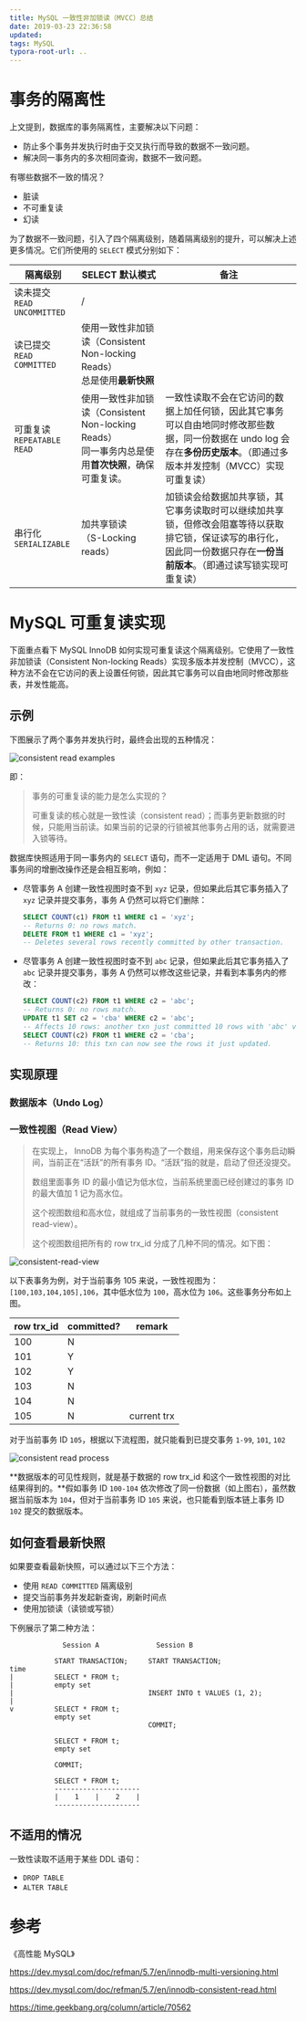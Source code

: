 ```yaml
---
title: MySQL 一致性非加锁读（MVCC）总结
date: 2019-03-23 22:36:58
updated:
tags: MySQL
typora-root-url: ..
---
```


# 事务的隔离性

上文提到，数据库的事务隔离性，主要解决以下问题：

* 防止多个事务并发执行时由于交叉执行而导致的数据不一致问题。
* 解决同一事务内的多次相同查询，数据不一致问题。

有哪些数据不一致的情况？

* 脏读
* 不可重复读
* 幻读

为了数据不一致问题，引入了四个隔离级别，随着隔离级别的提升，可以解决上述更多情况。它们所使用的 `SELECT` 模式分别如下：

| 隔离级别                        | SELECT 默认模式                                              | 备注                                                         |
| ------------------------------- | ------------------------------------------------------------ | ------------------------------------------------------------ |
| 读未提交<br/>`READ UNCOMMITTED` | /                                                            |                                                              |
| 读已提交<br/>`READ COMMITTED`   | 使用一致性非加锁读（Consistent Non-locking Reads）<br/>总是使用**最新快照** |                                                              |
| 可重复读<br/>`REPEATABLE READ`  | 使用一致性非加锁读（Consistent Non-locking Reads）<br/>同一事务内总是使用**首次快照**，确保可重复读。 | 一致性读取不会在它访问的数据上加任何锁，因此其它事务可以自由地同时修改那些数据，同一份数据在 undo log 会存在**多份历史版本**。（即通过多版本并发控制（MVCC）实现可重复读） |
| 串行化<br/>`SERIALIZABLE`       | 加共享锁读<br/>（S-Locking reads）                           | 加锁读会给数据加共享锁，其它事务读取时可以继续加共享锁，但修改会阻塞等待以获取排它锁，保证读写的串行化，因此同一份数据只存在**一份当前版本**。（即通过读写锁实现可重复读） |

# MySQL 可重复读实现

下面重点看下 MySQL InnoDB 如何实现可重复读这个隔离级别。它使用了一致性非加锁读（Consistent Non-locking Reads）实现多版本并发控制（MVCC），这种方法不会在它访问的表上设置任何锁，因此其它事务可以自由地同时修改那些表，并发性能高。

## 示例

下图展示了两个事务并发执行时，最终会出现的五种情况：

![consistent read examples](/img/mysql/consistent-read-examples.png)

即：

> 事务的可重复读的能力是怎么实现的？
>
> 可重复读的核心就是一致性读（consistent read）；而事务更新数据的时候，只能用当前读。如果当前的记录的行锁被其他事务占用的话，就需要进入锁等待。





数据库快照适用于同一事务内的 `SELECT` 语句，而不一定适用于 DML 语句。不同事务间的增删改操作还是会相互影响，例如：

* 尽管事务 A 创建一致性视图时查不到 `xyz` 记录，但如果此后其它事务插入了 `xyz` 记录并提交事务，事务 A 仍然可以将它们删除：

  ```sql
  SELECT COUNT(c1) FROM t1 WHERE c1 = 'xyz';
  -- Returns 0: no rows match.
  DELETE FROM t1 WHERE c1 = 'xyz';
  -- Deletes several rows recently committed by other transaction.
  ```

* 尽管事务 A 创建一致性视图时查不到 `abc` 记录，但如果此后其它事务插入了 `abc` 记录并提交事务，事务 A 仍然可以修改这些记录，并看到本事务内的修改：

  ```sql
  SELECT COUNT(c2) FROM t1 WHERE c2 = 'abc';
  -- Returns 0: no rows match.
  UPDATE t1 SET c2 = 'cba' WHERE c2 = 'abc';
  -- Affects 10 rows: another txn just committed 10 rows with 'abc' values.
  SELECT COUNT(c2) FROM t1 WHERE c2 = 'cba';
  -- Returns 10: this txn can now see the rows it just updated.
  ```

## 实现原理

### 数据版本（Undo Log）

### 一致性视图（Read View）

> 在实现上， InnoDB 为每个事务构造了一个数组，用来保存这个事务启动瞬间，当前正在“活跃”的所有事务 ID。“活跃”指的就是，启动了但还没提交。
>
> 数组里面事务 ID 的最小值记为低水位，当前系统里面已经创建过的事务 ID 的最大值加 1 记为高水位。
>
> 这个视图数组和高水位，就组成了当前事务的一致性视图（consistent read-view）。
>
> 这个视图数组把所有的 row trx_id 分成了几种不同的情况。如下图：

![consistent-read-view](/img/mysql/consistent-read-view.png)

以下表事务为例，对于当前事务 105 来说，一致性视图为：`[100,103,104,105],106`，其中低水位为 `100`，高水位为 `106`。这些事务分布如上图。

| row trx_id | committed? | remark      |
| ---------- | ---------- | ----------- |
| 100        | N          |             |
| 101        | Y          |             |
| 102        | Y          |             |
| 103        | N          |             |
| 104        | N          |             |
| 105        | N          | current trx |

对于当前事务 ID `105`，根据以下流程图，就只能看到已提交事务 `1-99`, `101`, `102`

![consistent read process](/img/mysql/consistent-read-process.png)

**数据版本的可见性规则，就是基于数据的 row trx_id 和这个一致性视图的对比结果得到的。**假如事务 ID `100-104` 依次修改了同一份数据（如上图右），虽然数据当前版本为 `104`，但对于当前事务 ID `105` 来说，也只能看到版本链上事务 ID `102` 提交的数据版本。

## 如何查看最新快照

如果要查看最新快照，可以通过以下三个方法：

* 使用 `READ COMMITTED` 隔离级别
* 提交当前事务并发起新查询，刷新时间点
* 使用加锁读（读锁或写锁）

下例展示了第二种方法：

```
             Session A              Session B

           START TRANSACTION;     START TRANSACTION;
time
|          SELECT * FROM t;
|          empty set
|                                 INSERT INTO t VALUES (1, 2);
|
v          SELECT * FROM t;
           empty set
                                  COMMIT;

           SELECT * FROM t;
           empty set

           COMMIT;

           SELECT * FROM t;
           ---------------------
           |    1    |    2    |
           ---------------------
```

## 不适用的情况

一致性读取不适用于某些 DDL 语句：

* `DROP TABLE`
* `ALTER TABLE`

# 参考

《高性能 MySQL》

https://dev.mysql.com/doc/refman/5.7/en/innodb-multi-versioning.html

https://dev.mysql.com/doc/refman/5.7/en/innodb-consistent-read.html

https://time.geekbang.org/column/article/70562